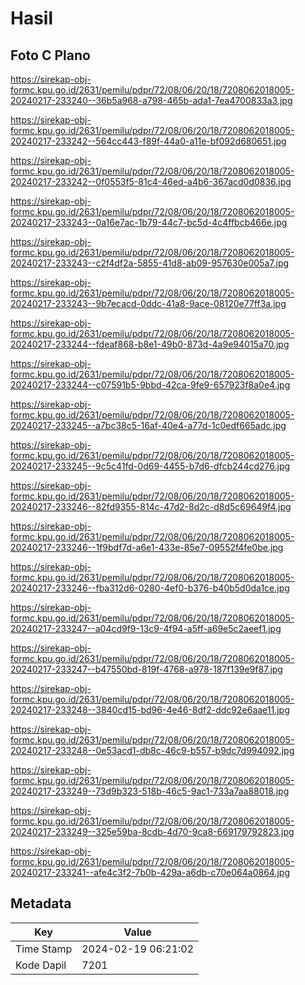 # Hasil

## Foto C Plano

https://sirekap-obj-formc.kpu.go.id/2631/pemilu/pdpr/72/08/06/20/18/7208062018005-20240217-233240--36b5a968-a798-465b-ada1-7ea4700833a3.jpg

https://sirekap-obj-formc.kpu.go.id/2631/pemilu/pdpr/72/08/06/20/18/7208062018005-20240217-233242--564cc443-f89f-44a0-a11e-bf092d680651.jpg

https://sirekap-obj-formc.kpu.go.id/2631/pemilu/pdpr/72/08/06/20/18/7208062018005-20240217-233242--0f0553f5-81c4-46ed-a4b6-367acd0d0836.jpg

https://sirekap-obj-formc.kpu.go.id/2631/pemilu/pdpr/72/08/06/20/18/7208062018005-20240217-233243--0a16e7ac-1b79-44c7-bc5d-4c4ffbcb466e.jpg

https://sirekap-obj-formc.kpu.go.id/2631/pemilu/pdpr/72/08/06/20/18/7208062018005-20240217-233243--c2f4df2a-5855-41d8-ab09-957630e005a7.jpg

https://sirekap-obj-formc.kpu.go.id/2631/pemilu/pdpr/72/08/06/20/18/7208062018005-20240217-233243--9b7ecacd-0ddc-41a8-9ace-08120e77ff3a.jpg

https://sirekap-obj-formc.kpu.go.id/2631/pemilu/pdpr/72/08/06/20/18/7208062018005-20240217-233244--fdeaf868-b8e1-49b0-873d-4a9e94015a70.jpg

https://sirekap-obj-formc.kpu.go.id/2631/pemilu/pdpr/72/08/06/20/18/7208062018005-20240217-233244--c07591b5-9bbd-42ca-9fe9-657923f8a0e4.jpg

https://sirekap-obj-formc.kpu.go.id/2631/pemilu/pdpr/72/08/06/20/18/7208062018005-20240217-233245--a7bc38c5-16af-40e4-a77d-1c0edf665adc.jpg

https://sirekap-obj-formc.kpu.go.id/2631/pemilu/pdpr/72/08/06/20/18/7208062018005-20240217-233245--9c5c41fd-0d69-4455-b7d6-dfcb244cd276.jpg

https://sirekap-obj-formc.kpu.go.id/2631/pemilu/pdpr/72/08/06/20/18/7208062018005-20240217-233246--82fd9355-814c-47d2-8d2c-d8d5c69649f4.jpg

https://sirekap-obj-formc.kpu.go.id/2631/pemilu/pdpr/72/08/06/20/18/7208062018005-20240217-233246--1f9bdf7d-a6e1-433e-85e7-09552f4fe0be.jpg

https://sirekap-obj-formc.kpu.go.id/2631/pemilu/pdpr/72/08/06/20/18/7208062018005-20240217-233246--fba312d6-0280-4ef0-b376-b40b5d0da1ce.jpg

https://sirekap-obj-formc.kpu.go.id/2631/pemilu/pdpr/72/08/06/20/18/7208062018005-20240217-233247--a04cd9f9-13c9-4f94-a5ff-a69e5c2aeef1.jpg

https://sirekap-obj-formc.kpu.go.id/2631/pemilu/pdpr/72/08/06/20/18/7208062018005-20240217-233247--b47550bd-819f-4768-a978-187f139e9f87.jpg

https://sirekap-obj-formc.kpu.go.id/2631/pemilu/pdpr/72/08/06/20/18/7208062018005-20240217-233248--3840cd15-bd96-4e46-8df2-ddc92e6aae11.jpg

https://sirekap-obj-formc.kpu.go.id/2631/pemilu/pdpr/72/08/06/20/18/7208062018005-20240217-233248--0e53acd1-db8c-46c9-b557-b9dc7d994092.jpg

https://sirekap-obj-formc.kpu.go.id/2631/pemilu/pdpr/72/08/06/20/18/7208062018005-20240217-233249--73d9b323-518b-46c5-9ac1-733a7aa88018.jpg

https://sirekap-obj-formc.kpu.go.id/2631/pemilu/pdpr/72/08/06/20/18/7208062018005-20240217-233249--325e59ba-8cdb-4d70-9ca8-669179792823.jpg

https://sirekap-obj-formc.kpu.go.id/2631/pemilu/pdpr/72/08/06/20/18/7208062018005-20240217-233241--afe4c3f2-7b0b-429a-a6db-c70e064a0864.jpg


## Metadata

| Key        | Value               |
| ---------- | ------------------- |
| Time Stamp | 2024-02-19 06:21:02 |
| Kode Dapil | 7201                |




